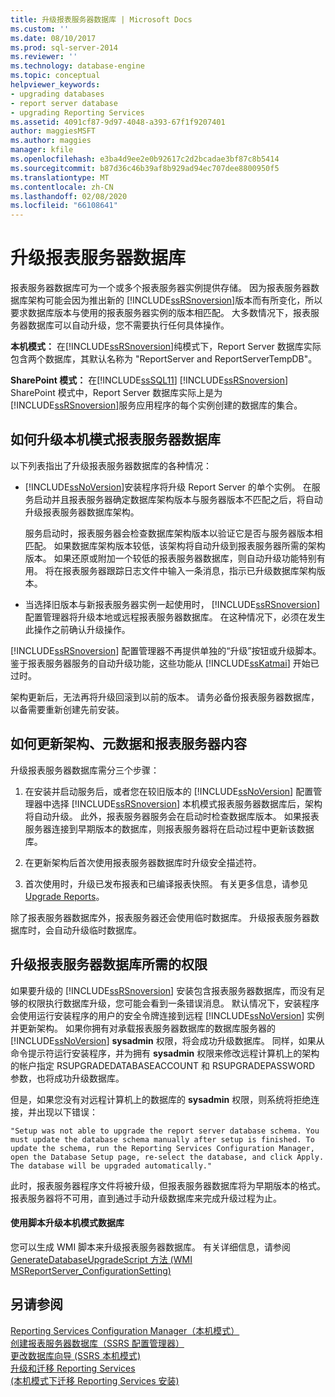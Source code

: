 ```yaml
---
title: 升级报表服务器数据库 | Microsoft Docs
ms.custom: ''
ms.date: 08/10/2017
ms.prod: sql-server-2014
ms.reviewer: ''
ms.technology: database-engine
ms.topic: conceptual
helpviewer_keywords:
- upgrading databases
- report server database
- upgrading Reporting Services
ms.assetid: 4091cf87-9d97-4048-a393-67f1f9207401
author: maggiesMSFT
ms.author: maggies
manager: kfile
ms.openlocfilehash: e3ba4d9ee2e0b92617c2d2bcadae3bf87c8b5414
ms.sourcegitcommit: b87d36c46b39af8b929ad94ec707dee8800950f5
ms.translationtype: MT
ms.contentlocale: zh-CN
ms.lasthandoff: 02/08/2020
ms.locfileid: "66108641"
---
```

# <a name="upgrade-a-report-server-database"></a>升级报表服务器数据库
  报表服务器数据库可为一个或多个报表服务器实例提供存储。 因为报表服务器数据库架构可能会因为推出新的 [!INCLUDE[ssRSnoversion](../../includes/ssrsnoversion-md.md)]版本而有所变化，所以要求数据库版本与使用的报表服务器实例的版本相匹配。 大多数情况下，报表服务器数据库可以自动升级，您不需要执行任何具体操作。  
  
 **本机模式：** 在[!INCLUDE[ssRSnoversion](../../includes/ssrsnoversion-md.md)]纯模式下，Report Server 数据库实际包含两个数据库，其默认名称为 "ReportServer and ReportServerTempDB"。  
  
 **SharePoint 模式：** 在[!INCLUDE[ssSQL11](../../includes/sssql11-md.md)] [!INCLUDE[ssRSnoversion](../../includes/ssrsnoversion-md.md)] SharePoint 模式中，Report Server 数据库实际上是为[!INCLUDE[ssRSnoversion](../../includes/ssrsnoversion-md.md)]服务应用程序的每个实例创建的数据库的集合。  
  
## <a name="ways-to-upgrade-a-native-mode-report-server-database"></a>如何升级本机模式报表服务器数据库  
 以下列表指出了升级报表服务器数据库的各种情况：  
  
-   [!INCLUDE[ssNoVersion](../../includes/ssnoversion-md.md)]安装程序将升级 Report Server 的单个实例。 在服务启动并且报表服务器确定数据库架构版本与服务器版本不匹配之后，将自动升级报表服务器数据库架构。  
  
     服务启动时，报表服务器会检查数据库架构版本以验证它是否与服务器版本相匹配。 如果数据库架构版本较低，该架构将自动升级到报表服务器所需的架构版本。 如果还原或附加一个较低的报表服务器数据库，则自动升级功能特别有用。 将在报表服务器跟踪日志文件中输入一条消息，指示已升级数据库架构版本。  
  
-   当选择旧版本与新报表服务器实例一起使用时， [!INCLUDE[ssRSnoversion](../../includes/ssrsnoversion-md.md)] 配置管理器将升级本地或远程报表服务器数据库。 在这种情况下，必须在发生此操作之前确认升级操作。  
  
     
  [!INCLUDE[ssRSnoversion](../../includes/ssrsnoversion-md.md)] 配置管理器不再提供单独的“升级”按钮或升级脚本。 鉴于报表服务器服务的自动升级功能，这些功能从 [!INCLUDE[ssKatmai](../../includes/sskatmai-md.md)] 开始已过时。  
  
 架构更新后，无法再将升级回滚到以前的版本。 请务必备份报表服务器数据库，以备需要重新创建先前安装。  
  
## <a name="how-the-schema-metadata-and-report-server-content-is-updated"></a>如何更新架构、元数据和报表服务器内容  
 升级报表服务器数据库需分三个步骤：  
  
1.  在安装并启动服务后，或者您在较旧版本的 [!INCLUDE[ssNoVersion](../../includes/ssnoversion-md.md)] 配置管理器中选择 [!INCLUDE[ssRSnoversion](../../includes/ssrsnoversion-md.md)] 本机模式报表服务器数据库后，架构将自动升级。 此外，报表服务器服务会在启动时检查数据库版本。 如果报表服务器连接到早期版本的数据库，则报表服务器将在启动过程中更新该数据库。  
  
2.  在更新架构后首次使用报表服务器数据库时升级安全描述符。  
  
3.  首次使用时，升级已发布报表和已编译报表快照。 有关更多信息，请参见 [Upgrade Reports](upgrade-reports.md)。  
  
 除了报表服务器数据库外，报表服务器还会使用临时数据库。 升级报表服务器数据库时，会自动升级临时数据库。  
  
## <a name="permissions-required-to-upgrade-a-report-server-database"></a>升级报表服务器数据库所需的权限  
 如果要升级的 [!INCLUDE[ssRSnoversion](../../includes/ssrsnoversion-md.md)] 安装包含报表服务器数据库，而没有足够的权限执行数据库升级，您可能会看到一条错误消息。 默认情况下，安装程序会使用运行安装程序的用户的安全令牌连接到远程 [!INCLUDE[ssNoVersion](../../includes/ssnoversion-md.md)] 实例并更新架构。 如果你拥有对承载报表服务器数据库的数据库服务器的 [!INCLUDE[ssNoVersion](../../includes/ssnoversion-md.md)] **sysadmin** 权限，将会成功升级数据库。 同样，如果从命令提示符运行安装程序，并为拥有 **sysadmin** 权限来修改远程计算机上的架构的帐户指定 RSUPGRADEDATABASEACCOUNT 和 RSUPGRADEPASSWORD 参数，也将成功升级数据库。  
  
 但是，如果您没有对远程计算机上的数据库的 **sysadmin** 权限，则系统将拒绝连接，并出现以下错误：  
  
 `"Setup was not able to upgrade the report server database schema. You must update the database schema manually after setup is finished. To update the schema, run the Reporting Services Configuration Manager, open the Database Setup page, re-select the database, and click Apply. The database will be upgraded automatically."`  
  
 此时，报表服务器程序文件将被升级，但报表服务器数据库将为早期版本的格式。 报表服务器将不可用，直到通过手动升级数据库来完成升级过程为止。  
  
#### <a name="to-upgrade-a-native-mode-database-with-scripts"></a>使用脚本升级本机模式数据库  
 您可以生成 WMI 脚本来升级报表服务器数据库。 有关详细信息，请参阅 [GenerateDatabaseUpgradeScript 方法 (WMI MSReportServer_ConfigurationSetting)](../wmi-provider-library-reference/configurationsetting-method-generatedatabaseupgradescript.md)  
  
## <a name="see-also"></a>另请参阅  
 [Reporting Services Configuration Manager（本机模式）](../../sql-server/install/reporting-services-configuration-manager-native-mode.md)   
 [创建报表服务器数据库（SSRS 配置管理器）](../../sql-server/install/create-a-report-server-database-ssrs-configuration-manager.md)   
 [更改数据库向导 &#40;SSRS 本机模式&#41;](../../sql-server/install/change-database-wizard-ssrs-native-mode.md)   
 [升级和迁移 Reporting Services](upgrade-and-migrate-reporting-services.md)   
 [&#40;本机模式下迁移 Reporting Services 安装&#41;](migrate-a-reporting-services-installation-native-mode.md)  
  
  
